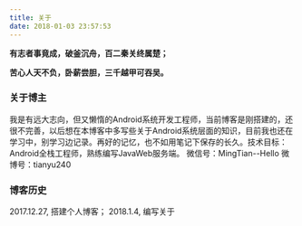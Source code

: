 ```yaml
---
title: 关于
date: 2018-01-03 23:57:53
---
```

**有志者事竟成，破釜沉舟，百二秦关终属楚；**

**苦心人天不负，卧薪尝胆，三千越甲可吞吴。**

### 关于博主
我是有远大志向，但又懒惰的Android系统开发工程师，当前博客是刚搭建的，还很不完善，以后想在本博客中多写些关于Android系统层面的知识，目前我也还在学习中，别学习边记录。再好的记忆，也不如用笔记下保存的长久。技术目标：Android全栈工程师，熟练编写JavaWeb服务端。
微信号：MingTian--Hello
微博号：tianyu240

### 博客历史
2017.12.27, 搭建个人博客；
2018.1.4, 编写关于
